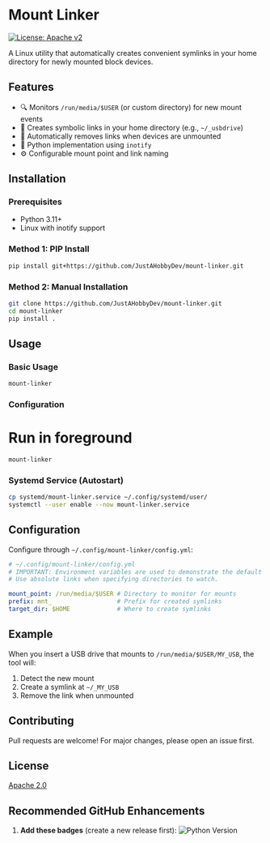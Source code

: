 # Mount Linker

[![License: Apache v2](https://img.shields.io/badge/License-APACHEv2-D32228.svg)](https://opensource.org/license/apache-2-0)

A Linux utility that automatically creates convenient symlinks in your home directory for newly mounted block devices.

## Features

- 🔍 Monitors `/run/media/$USER` (or custom directory) for new mount events
- 🔗 Creates symbolic links in your home directory (e.g., `~/_usbdrive`)
- 🧹 Automatically removes links when devices are unmounted
- 🐧 Python implementation using `inotify`
- ⚙️ Configurable mount point and link naming

## Installation

### Prerequisites
- Python 3.11+
- Linux with inotify support

### Method 1: PIP Install
```bash
pip install git+https://github.com/JustAHobbyDev/mount-linker.git
```

### Method 2: Manual Installation
```bash
git clone https://github.com/JustAHobbyDev/mount-linker.git
cd mount-linker
pip install .
```

## Usage

### Basic Usage
```bash
mount-linker
```

### Configuration

# Run in foreground
```bash
mount-linker
```

### Systemd Service (Autostart)
```bash
cp systemd/mount-linker.service ~/.config/systemd/user/
systemctl --user enable --now mount-linker.service
```

## Configuration

Configure through `~/.config/mount-linker/config.yml`:

```yaml
# ~/.config/mount-linker/config.yml
# IMPORTANT: Environment variables are used to demonstrate the default values!
# Use absolute links when specifying directories to watch.

mount_point: /run/media/$USER # Directory to monitor for mounts
prefix: mnt_                  # Prefix for created symlinks
target_dir: $HOME             # Where to create symlinks
```

## Example

When you insert a USB drive that mounts to `/run/media/$USER/MY_USB`, the tool will:
1. Detect the new mount
2. Create a symlink at `~/_MY_USB`
3. Remove the link when unmounted

## Contributing

Pull requests are welcome! For major changes, please open an issue first.

## License

[Apache 2.0](https://choosealicense.com/licenses/apache-2.0/)

## Recommended GitHub Enhancements

1. **Add these badges** (create a new release first):
![Python Version](https://img.shields.io/badge/python-3.11%2B-blue)
